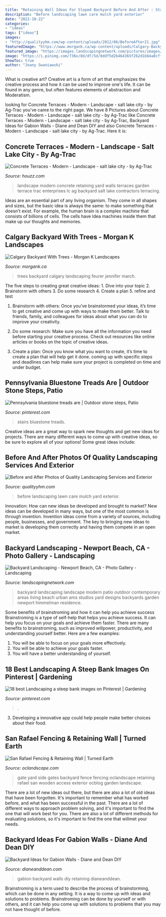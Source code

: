 ```yaml
---
title: "Retaining Wall Ideas For Sloped Backyard Before And After : Stairs Bluestone Treads"
description: "Before landscaping lawn care mulch yard exterior"
date: "2022-10-22"
categories:
- "ideas"
tags: ["ideas"]
images:
- "http://qualityyhm.com/wp-content/uploads/2012/06/BeforeAfter21.jpg"
featuredImage: "https://www.morgank.ca/wp-content/uploads/Calgary-Backyard-With-Trees.jpg"
featured_image: "https://images.landscapingnetwork.com/pictures/images/800x642Max/backyard-landscaping_1/backyard-landscaping-ideas-ams-landscape-design-studios_337.jpg"
image: "https://i.pinimg.com/736x/8d/df/5d/8ddf5d2b464365f262d1b84a8cff11ee--outdoor-living-outdoor-spaces.jpg"
ShowToc: true
author: "Joany Swaniawski"
---
```



What is creative art?
Creative art is a form of art that emphasizes the creative process and how it can be used to improve one's life. It can be found in any genre, but often features elements of abstraction and Moderatism.

	

		
looking for Concrete Terraces - Modern - Landscape - salt lake city - by Ag-Trac you've came to the right page. We have 8 Pictures about Concrete Terraces - Modern - Landscape - salt lake city - by Ag-Trac like Concrete Terraces - Modern - Landscape - salt lake city - by Ag-Trac, Backyard Ideas for Gabion Walls - Diane and Dean DIY and also Concrete Terraces - Modern - Landscape - salt lake city - by Ag-Trac. Here it is:
		
    
## Concrete Terraces - Modern - Landscape - Salt Lake City - By Ag-Trac

<img loading=lazy src="http://st.houzz.com/simgs/805180f80fe8d004_4-7668/modern-landscape.jpg" onerror="this.onerror=null;this.src='https://tse2.mm.bing.net/th?id=OIP.eyjqv9XvCyqTifAAcN_5bAHaLI&amp;pid=15.1';" alt="Concrete Terraces - Modern - Landscape - salt lake city - by Ag-Trac">

_Source: houzz.com_

>landscape modern concrete retaining yard walls terraces garden terrace trac enterprises lc ag backyard salt lake contractors terracing. 

	

Ideas are an essential part of any living organism. They come in all shapes and sizes, but the basic idea is always the same: to make something that doesn't exist. For example, the human brain is a complex machine that consists of billions of cells. The cells have Idea machines inside them that make up our thoughts and memories.

    
## Calgary Backyard With Trees - Morgan K Landscapes

<img loading=lazy src="https://www.morgank.ca/wp-content/uploads/Calgary-Backyard-With-Trees.jpg" onerror="this.onerror=null;this.src='https://tse3.mm.bing.net/th?id=OIP.ueIiEKtgJ4oWgnvkWJWA7gHaFj&amp;pid=15.1';" alt="Calgary Backyard With Trees - Morgan K Landscapes">

_Source: morgank.ca_

>trees backyard calgary landscaping feurer jennifer march. 

	

The five steps to creating great creative ideas: 1. Dive into your topic 2. Brainstorm with others 3. Do some research 4. Create a plan 5. refine and test
1. Brainstorm with others: Once you’ve brainstormed your ideas, it’s time to get creative and come up with ways to make them better. Talk to friends, family, and colleagues for ideas about what you can do to improve your creativity.
2. Do some research: Make sure you have all the information you need before starting your creative process. Check out resources like online articles or books on the topic of creative ideas.

3. Create a plan: Once you know what you want to create, it’s time to create a plan that will help get it done. coming up with specific steps and deadlines can help make sure your project is completed on time and under budget.


    
## Pennsylvania Bluestone Treads Are | Outdoor Stone Steps, Patio

<img loading=lazy src="https://i.pinimg.com/736x/91/ca/05/91ca055f62c70130e155dbfe1e02aa46.jpg" onerror="this.onerror=null;this.src='https://tse2.mm.bing.net/th?id=OIP.-SQTsld7CXwJ4qf9YGG2cgHaE8&amp;pid=15.1';" alt="Pennsylvania bluestone treads are | Outdoor stone steps, Patio">

_Source: pinterest.com_

>stairs bluestone treads. 

	

Creative ideas are a great way to spark new thoughts and get new ideas for projects. There are many different ways to come up with creative ideas, so be sure to explore all of your options! Some great ideas include:

    
## Before And After Photos Of Quality Landscaping Services And Exterior

<img loading=lazy src="http://qualityyhm.com/wp-content/uploads/2012/06/BeforeAfter21.jpg" onerror="this.onerror=null;this.src='https://tse4.mm.bing.net/th?id=OIP.2Qs601zPzlZnT7FPMu07JQHaDg&amp;pid=15.1';" alt="Before and After Photos of Quality Landscaping Services and Exterior">

_Source: qualityyhm.com_

>before landscaping lawn care mulch yard exterior. 

	

Innovation: How can new ideas be developed and brought to market?
New ideas can be developed in many ways, but one of the most common is through invention. Invention ideas come from a variety of sources, including people, businesses, and government. The key to bringing new ideas to market is developing them correctly and having them compete in an open market.

    
## Backyard Landscaping - Newport Beach, CA - Photo Gallery - Landscaping

<img loading=lazy src="https://images.landscapingnetwork.com/pictures/images/800x642Max/backyard-landscaping_1/backyard-landscaping-ideas-ams-landscape-design-studios_337.jpg" onerror="this.onerror=null;this.src='https://tse3.mm.bing.net/th?id=OIP.Dxaw_FQWV3Ec4MxB9hjbRwHaE8&amp;pid=15.1';" alt="Backyard Landscaping - Newport Beach, CA - Photo Gallery - Landscaping">

_Source: landscapingnetwork.com_

>backyard landscaping landscape modern patio outdoor contemporary areas living beach urban ams studios yard designs backyards garden newport himmelman residence. 

	

Some benefits of brainstroming and how it can help you achieve success
Brainstroming is a type of self-help that helps you achieve success. It can help you focus on your goals and achieve them faster. There are many benefits to brainstroming, such as improved willpower, productivity, and understanding yourself better. Here are a few examples: 
1) You will be able to focus on your goals more effectively.
2) You will be able to achieve your goals faster.
3) You will have a better understanding of yourself.

    
## 18 Best Landscaping A Steep Bank Images On Pinterest | Gardening

<img loading=lazy src="https://i.pinimg.com/736x/8d/df/5d/8ddf5d2b464365f262d1b84a8cff11ee--outdoor-living-outdoor-spaces.jpg" onerror="this.onerror=null;this.src='https://tse1.mm.bing.net/th?id=OIP.hL32JQelUmQyRapyMUclOAAAAA&amp;pid=15.1';" alt="18 best Landscaping a steep bank images on Pinterest | Gardening">

_Source: pinterest.com_

>. 

	

3. Developing a innovative app could help people make better choices about their food.

    
## San Rafael Fencing &amp; Retaining Wall | Turned Earth

<img loading=lazy src="http://oclandscape.com/ocblog/wp-content/uploads/2010/01/DSCN9595-Large.jpg" onerror="this.onerror=null;this.src='https://tse2.mm.bing.net/th?id=OIP.N_4BohMbd4DwLg27ZMe93AHaFj&amp;pid=15.1';" alt="San Rafael Fencing &amp; Retaining Wall | Turned Earth">

_Source: oclandscape.com_

>gate yard side gates backyard fence fencing oclandscape retaining rafael san wooden access exterior ocblog garden landscape. 

	

There are a lot of new ideas out there, but there are also a lot of old ideas that have been forgotten. It's important to remember what has worked before, and what has been successful in the past. There are a lot of different ways to approach problem solving, and it's important to find the one that will work best for you. There are also a lot of different methods for evaluating solutions, so it's important to find the one that willmet your needs.

    
## Backyard Ideas For Gabion Walls - Diane And Dean DIY

<img loading=lazy src="http://www.dianeanddean.com/wp-content/uploads/2015/07/031-e1437939429708.jpg" onerror="this.onerror=null;this.src='https://tse3.mm.bing.net/th?id=OIP.uWnbv4X3nVdqzYZHMa21fgHaLD&amp;pid=15.1';" alt="Backyard Ideas for Gabion Walls - Diane and Dean DIY">

_Source: dianeanddean.com_

>gabion backyard walls diy retaining dianeanddean. 

	

Brainstroming is a term used to describe the process of brainstorming, which can be done in any setting. It is a way to come up with ideas and solutions to problems. Brainstroming can be done by yourself or with others, and it can help you come up with solutions to problems that you may not have thought of before.

